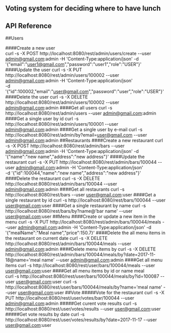 ## Voting system for deciding where to have lunch
## API Reference

##Users 

####Create a new user    
    curl -s -X POST http://localhost:8080/rest/admin/users/create --user admin@gmail.com:admin 
    -H 'Content-Type:application/json' 
    -d '{"email":"user1@gmail.com","password":"user1","role":"USER"}'       
####Update the user
    curl -s -X PUT http://localhost:8080/rest/admin/users/100002 --user admin@gmail.com:admin 
    -H 'Content-Type:application/json'    
    -d '{"id":100002,"email":"user@gmail.com","password":"user","role":"USER"}'
####Delete the user
    curl -s -X DELETE http://localhost:8080/rest/admin/users/100002 --user admin@gmail.com:admin
####Get all users
    curl -s http://localhost:8080/rest/admin/users --user admin@gmail.com:admin
####Get a single user by id
    curl -s http://localhost:8080/rest/admin/users/100001 --user admin@gmail.com:admin
####Get a single user by e-mail
    curl -s http://localhost:8080/rest/admin/by?email=user@gmail.com --user admin@gmail.com:admin
##Restaurants
####Create a new restaurant
    curl -s -X POST http://localhost:8080/rest/admin/bars --user admin@gmail.com:admin 
        -H 'Content-Type:application/json' 
        -d '{"name":"new name","address":"new address"}'
####Update the restaurant
    curl -s -X PUT http://localhost:8080/rest/admin/bars/100044 --user admin@gmail.com:admin 
        -H 'Content-Type:application/json'    
        -d '{"id":100044,"name":"new name","address":"new address"}'
####Delete the restaurant
    curl -s -X DELETE http://localhost:8080/rest/admin/bars/100044 --user admin@gmail.com:admin
####Get all restaurants
    curl -s http://localhost:8080/rest/bars --user user@gmail.com:user
####Get a single restaurant by id
    curl -s http://localhost:8080/rest/bars/100044 --user user@gmail.com:user
####Get a single restaurant by name
    curl -s http://localhost:8080/rest/bars/by?name@'bar name' --user user@gmail.com:user
##Menu
####Create or update a new item in the menu
    curl -s -X PUT http://localhost:8080/rest/admin/bars/100044/meals --user admin@gmail.com:admin 
        -H 'Content-Type:application/json' 
        -d '{"mealName":"Meal name","price":150.7}'
####Delete the all menu items in the restaurant on current date 
    curl -s -X DELETE http://localhost:8080/rest/admin/bars/100044/meals --user admin@gmail.com:admin
####Delete menu items by
    curl -s -X DELETE http://localhost:8080/rest/admin/bars/100044/meals/by?date=2017-11-18@name='meal name' --user admin@gmail.com:admin
####Get all menu items
    curl -s http://localhost:8080/rest/user/bars/100044/meals --user user@gmail.com:user
####Get all menu items by id or name meal  
    curl -s http://localhost:8080/rest/user/bars/100044/meals/by?id=100087 --user user@gmail.com:user
    curl -s http://localhost:8080/rest/user/bars/100044/meals/by?name='meal name' --user user@gmail.com:user
##Vote
#####Vote for the restaurant
    curl -s -X PUT http://localhost:8080/rest/user/votes/bar/100044 --user admin@gmail.com:admin
#####Get curent vote results
    curl -s http://localhost:8080/rest/user/votes/results --user user@gmail.com:user
#####Get vote results by date
    curl -s http://localhost:8080/rest/user/votes/results/by?date=2017-11-17 --user user@gmail.com:user
 
